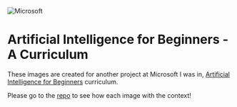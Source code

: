 ![Microsoft](https://upload.wikimedia.org/wikipedia/commons/thumb/9/96/Microsoft_logo_%282012%29.svg/150px-Microsoft_logo_%282012%29.svg.png)
# Artificial Intelligence for Beginners - A Curriculum

These images are created for another project at Microsoft I was in, [Artificial Intelligence for Beginners](https://github.com/microsoft/AI-For-Beginners)
curriculum. 


Please go to the [repo](https://github.com/microsoft/AI-For-Beginners) to see how each image with the context!



